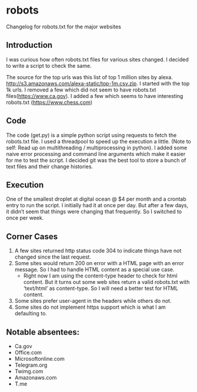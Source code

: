 # robots
Changelog for robots.txt for the major websites

## Introduction
I was curious how often robots.txt files for various sites changed. I decided to write a script to check the same. 

The source for the top urls was this list of top 1 million sites by alexa. http://s3.amazonaws.com/alexa-static/top-1m.csv.zip. I started with the top 1k urls. 
I removed a few which did not seem to have robots.txt files(https://www.ca.gov). I added a few which seems to have interesting robots.txt (https://www.chess.com)

## Code
The code (get.py) is a simple python script using requests to fetch the robots.txt file. I used a threadpool to speed up the execution a little. (Note to self: Read up on multithreading / multiprocessing in python).  I added some naive error processing and command line arguments which make it easier for me to test the script. I decided git was the best tool to store a bunch of text files and their change histories. 

## Execution
One of the smallest droplet at digital ocean @ $4 per month and a crontab entry to run the script. I initially had it at once per day. But after a few days, it didn’t seem that things were changing that frequently. So I switched to once per week. 

## Corner Cases
1. A few sites returned http status code 304 to indicate things have not changed since the last request. 
2. Some sites would return 200 on error with a HTML page with an error message. So I had to handle HTML content as a special use case.
    - Right now I am using the content-type header to check for html content. But it turns out some web sites return a valid robots.txt with ‘text/html’ as content-type. So I will need a better test for HTML content. 
3. Some sites prefer user-agent in the headers while others do not. 
4. Some sites do not implement https support which is what I am defaulting to. 

## Notable absentees:
- Ca.gov
- Office.com
- Microsoftonline.com
- Telegram.org
- Twimg.com
- Amazonaws.com
- T.me
